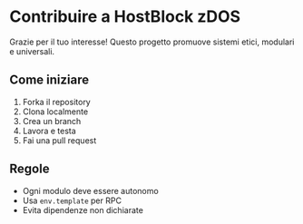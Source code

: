 # Contribuire a HostBlock zDOS

Grazie per il tuo interesse! Questo progetto promuove sistemi etici, modulari e universali.

## Come iniziare

1. Forka il repository
2. Clona localmente
3. Crea un branch
4. Lavora e testa
5. Fai una pull request

## Regole

- Ogni modulo deve essere autonomo
- Usa `env.template` per RPC
- Evita dipendenze non dichiarate
